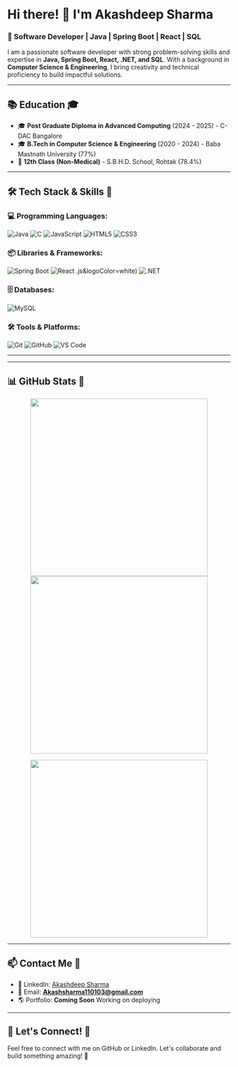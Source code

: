 # Hi there! 👋 I'm Akashdeep Sharma

### 🚀 Software Developer | Java | Spring Boot | React | SQL

I am a passionate software developer with strong problem-solving skills and expertise in **Java, Spring Boot, React, .NET, and SQL**. With a background in **Computer Science & Engineering**, I bring creativity and technical proficiency to build impactful solutions.

---

## 📚 Education 🎓
- 🎓 **Post Graduate Diploma in Advanced Computing** (2024 - 2025) - C-DAC Bangalore
- 🎓 **B.Tech in Computer Science & Engineering** (2020 - 2024) - Baba Mastnath University (77%)
- 🏫 **12th Class (Non-Medical)** - S.B.H.D. School, Rohtak (78.4%)

---

## 🛠️ Tech Stack & Skills 🚀

### **💻 Programming Languages:**  
![Java](https://img.shields.io/badge/Java-ED8B00?style=for-the-badge&logo=java&logoColor=white) ![C](https://img.shields.io/badge/C-00599C?style=for-the-badge&logo=c&logoColor=white) ![JavaScript](https://img.shields.io/badge/JavaScript-F7DF1E?style=for-the-badge&logo=javascript&logoColor=black) ![HTML5](https://img.shields.io/badge/HTML5-E34F26?style=for-the-badge&logo=html5&logoColor=white) ![CSS3](https://img.shields.io/badge/CSS3-1572B6?style=for-the-badge&logo=css3&logoColor=white)

### **📦 Libraries & Frameworks:**  
![Spring Boot](https://img.shields.io/badge/Spring%20Boot-6DB33F?style=for-the-badge&logo=spring-boot&logoColor=white) ![React](https://img.shields.io/badge/React-61DAFB?style=for-the-badge&logo=react&logoColor=black) .js&logoColor=white) ![.NET](https://img.shields.io/badge/.NET-512BD4?style=for-the-badge&logo=dotnet&logoColor=white)

### **🗄️ Databases:**  
![MySQL](https://img.shields.io/badge/MySQL-4479A1?style=for-the-badge&logo=mysql&logoColor=white)

### **🛠️ Tools & Platforms:**  
![Git](https://img.shields.io/badge/Git-F05032?style=for-the-badge&logo=git&logoColor=white) ![GitHub](https://img.shields.io/badge/GitHub-181717?style=for-the-badge&logo=github&logoColor=white) ![VS Code](https://img.shields.io/badge/VS%20Code-007ACC?style=for-the-badge&logo=visual-studio-code&logoColor=white)

---
---

## 📊 GitHub Stats 🌟
<p align="center">
  <img src="https://github-readme-stats.vercel.app/api?username=Akashsharmahere&show_icons=true&theme=dark" width="400px" />
  <img src="https://streak-stats.demolab.com?user=Akashsharmahere&theme=dark" width="400px" />
</p>

<p align="center">
  <img src="https://github-readme-stats.vercel.app/api/top-langs/?username=Akashsharmahere&layout=compact&theme=dark" width="400px" />
</p>

---

## 📫 Contact Me 📩
- 💼 LinkedIn: [Akashdeep Sharma](https://www.linkedin.com/in/akashdeep-sharma-b1a09b280/)
- 📧 Email: **Akashsharma110103@gmail.com**
- 🌎 Portfolio: **Coming Soon** Working on deploying

---

## 🤝 Let's Connect! 🔗
Feel free to connect with me on GitHub or LinkedIn. Let's collaborate and build something amazing! 🚀

